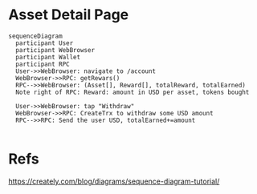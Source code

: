 # Asset Detail Page

```mermaid
sequenceDiagram
  participant User
  participant WebBrowser
  participant Wallet
  participant RPC
  User->>WebBrowser: navigate to /account
  WebBrowser->>RPC: getRewars()
  RPC-->>WebBrowser: (Asset[], Reward[], totalReward, totalEarned)
  Note right of RPC: Reward: amount in USD per asset, tokens bought
  
  User->>WebBrowser: tap "Withdraw"
  WebBrowser->>RPC: CreateTrx to withdraw some USD amount
  RPC-->>RPC: Send the user USD, totalEarned+=amount
  
```

# Refs
https://creately.com/blog/diagrams/sequence-diagram-tutorial/
